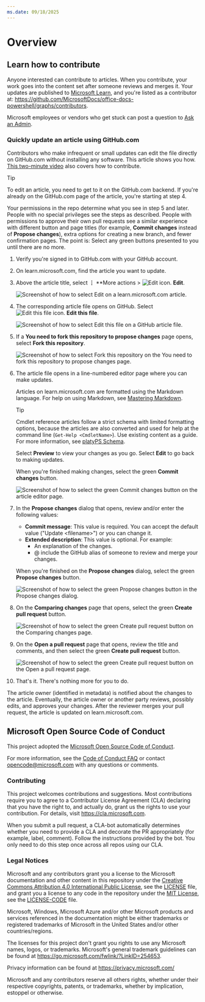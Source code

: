 ```yaml
---
ms.date: 09/18/2025
---
```


# Overview

## Learn how to contribute

Anyone interested can contribute to articles. When you contribute, your work goes into the content set after someone reviews and merges it. Your updates are published to [Microsoft Learn](https://learn.microsoft.com/), and you're listed as a contributor at: <https://github.com/MicrosoftDocs/office-docs-powershell/graphs/contributors>.

Microsoft employees or vendors who get stuck can post a question to [Ask an Admin](https://aka.ms/askanadmin).

### Quickly update an article using GitHub.com

Contributors who make infrequent or small updates can edit the file directly on GitHub.com without installing any software. This article shows you how. [This two-minute video](https://learn-video.azurefd.net/vod/player?id=b5167c5a-9c69-499b-99ac-e5467882bc92) also covers how to contribute.

> [!TIP]
> To edit an article, you need to get to it on the GitHub.com backend. If you're already on the GitHub.com page of the article, you're starting at step 4.
>
> Your permissions in the repo determine what you see in step 5 and later. People with no special privileges see the steps as described. People with permissions to approve their own pull requests see a similar experience with different button and page titles (for example, **Commit changes** instead of **Propose changes**), extra options for creating a new branch, and fewer confirmation pages. The point is: Select any green buttons presented to you until there are no more.

1. Verify you're signed in to GitHub.com with your GitHub account.
2. On learn.microsoft.com, find the article you want to update.
3. Above the article title, select **⋮** **More actions \> ![Edit icon.](images/quick-update-icon-learn-edit.png) **Edit**.

   ![Screenshot of how to select Edit on a learn.microsoft.com article.](images/quick-update-01-edit-button-on-learn-page.png)

4. The corresponding article file opens on GitHub. Select ![Edit this file icon.](images/quick-update-icon-github-edit.png) **Edit this file**.

   ![Screenshot of how to select Edit this file on a GitHub article file.](images/quick-update-02-edit-button-on-github-page.png)

5. If a **You need to fork this repository to propose changes** page opens, select **Fork this repository**.

   ![Screenshot of how to select Fork this repository on the You need to fork this repository to propose changes page.](images/quick-update-03-fork-this-repository-page.png)

6. The article file opens in a line-numbered editor page where you can make updates.

   Articles on learn.microsoft.com are formatted using the Markdown language. For help on using Markdown, see [Mastering Markdown](https://guides.github.com/features/mastering-markdown/).

   > [!TIP]
   > Cmdlet reference articles follow a strict schema with limited formatting options, because the articles are also converted and used for help at the command line (`Get-Help <CmdletName>`). Use existing content as a guide. For more information, see [platyPS Schema](https://github.com/PowerShell/platyPS/blob/master/docs/developer/platyPS/platyPS.schema.md).

   Select **Preview** to view your changes as you go. Select **Edit** to go back to making updates.

   When you're finished making changes, select the green **Commit changes** button.

   ![Screenshot of how to select the green Commit changes button on the article editor page.](images/quick-update-04-github-editor-page.png)

7. In the **Propose changes** dialog that opens, review and/or enter the following values:
   - **Commit message**: This value is required. You can accept the default value ("Update \<filename\>") or you can change it.
   - **Extended description**: This value is optional. For example:
     - An explanation of the changes.
     - @ include the GitHub alias of someone to review and merge your changes.

   When you're finished on the **Propose changes** dialog, select the green **Propose changes** button.

   ![Screenshot of how to select the green Propose changes button in the Propose changes dialog.](images/quick-update-05-propose-changes-dialog.png)

8. On the **Comparing changes** page that opens, select the green **Create pull request** button.

   ![Screenshot of how to select the green Create pull request button on the Comparing changes page.](images/quick-update-06-comparing-changes-page.png)

9. On the **Open a pull request** page that opens, review the title and comments, and then select the green **Create pull request** button.

   ![Screenshot of how to select the green Create pull request button on the Open a pull request page.](images/quick-update-07-open-a-pull-request-page.png)

10. That's it. There's nothing more for you to do.

   The article owner (identified in metadata) is notified about the changes to the article. Eventually, the article owner or another party reviews, possibly edits, and approves your changes. After the reviewer merges your pull request, the article is updated on learn.microsoft.com.

## Microsoft Open Source Code of Conduct

This project adopted the [Microsoft Open Source Code of Conduct](https://opensource.microsoft.com/codeofconduct/).

For more information, see the [Code of Conduct FAQ](https://opensource.microsoft.com/codeofconduct/faq/) or contact [opencode@microsoft.com](mailto:opencode@microsoft.com) with any questions or comments.

### Contributing

This project welcomes contributions and suggestions. Most contributions require you to agree to a Contributor License Agreement (CLA) declaring that you have the right to, and actually do, grant us the rights to use your contribution. For details, visit <https://cla.microsoft.com>.

When you submit a pull request, a CLA-bot automatically determines whether you need to provide a CLA and decorate the PR appropriately (for example, label, comment). Follow the instructions provided by the bot. You only need to do this step once across all repos using our CLA.

### Legal Notices

Microsoft and any contributors grant you a license to the Microsoft documentation and other content in this repository under the [Creative Commons Attribution 4.0 International Public License](https://creativecommons.org/licenses/by/4.0/legalcode), see the [LICENSE](LICENSE) file, and grant you a license to any code in the repository under the [MIT License](https://opensource.org/licenses/MIT), see the [LICENSE-CODE](LICENSE-CODE) file.

Microsoft, Windows, Microsoft Azure and/or other Microsoft products and services referenced in the documentation might be either trademarks or registered trademarks of Microsoft in the United States and/or other countries/regions.

The licenses for this project don't grant you rights to use any Microsoft names, logos, or trademarks. Microsoft's general trademark guidelines can be found at <https://go.microsoft.com/fwlink/?LinkID=254653>.

Privacy information can be found at <https://privacy.microsoft.com/>

Microsoft and any contributors reserve all others rights, whether under their respective copyrights, patents, or trademarks, whether by implication, estoppel or otherwise.
